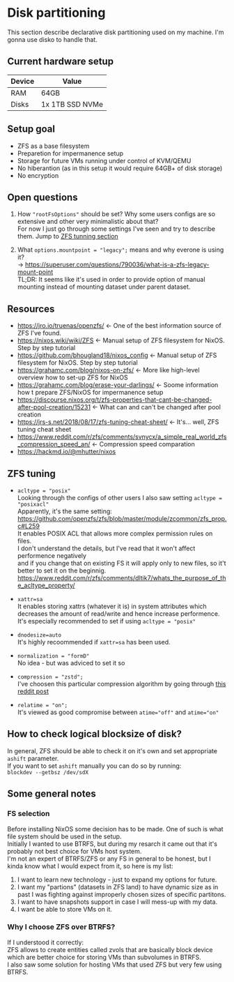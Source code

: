 # Disk partitioning

This section describe declarative disk partitioning used on my machine.
I'm gonna use disko to handle that.

## Current hardware setup
| Device | Value           |
| -------|-----------------|
| RAM    | 64GB            |
| Disks  | 1x 1TB SSD NVMe |

## Setup goal
- ZFS as a base filesystem
- Preparetion for impermanence setup
- Storage for future VMs running under control of KVM/QEMU
- No hiberantion (as in this setup it would require 64GB+ of disk storage)
- No encryption

## Open questions
1. How `"rootFsOptions"` should be set? Why some users configs are so extensive and other very minimalistic about that? \
For now I just go through some settings I've seen and try to describe them. Jump to [ZFS tunning section](#zfs-tuning)

2. What `options.mountpoint = "legacy";` means and why everone is using it? \
-> https://superuser.com/questions/790036/what-is-a-zfs-legacy-mount-point \
TL;DR: It seems like it's used in order to provide option of manual mounting instead of mounting dataset under parent dataset.

## Resources
- https://jro.io/truenas/openzfs/ <- One of the best information source of ZFS I've found.
- https://nixos.wiki/wiki/ZFS <- Manual setup of ZFS filesystem for NixOS. Step by step tutorial
- https://github.com/bhougland18/nixos_config <- Manual setup of ZFS filesystem for NixOS. Step by step tutorial
- https://grahamc.com/blog/nixos-on-zfs/ <- More like high-level overview how to set-up ZFS for NixOS
- https://grahamc.com/blog/erase-your-darlings/ <- Soome information how t prepare ZFS/NixOS for impermanence setup
- https://discourse.nixos.org/t/zfs-properties-that-cant-be-changed-after-pool-creation/15231 <- What can and can't be changed after pool creation
- https://jrs-s.net/2018/08/17/zfs-tuning-cheat-sheet/ <- It's... well, ZFS tuning cheat sheet
- https://www.reddit.com/r/zfs/comments/svnycx/a_simple_real_world_zfs_compression_speed_an/ <- Compression speed comparation
- https://hackmd.io/@mhutter/nixos

## ZFS tuning
- `acltype = "posix"` \
Looking through the configs of other users I also saw setting `acltype = "posixacl"` \
Apparently, it's the same setting: https://github.com/openzfs/zfs/blob/master/module/zcommon/zfs_prop.c#L259 \
It enables POSIX ACL that allows more complex permission rules on files. \
I don't understand the details, but I've read that it won't affect performence negatively \
and if you change that on existing FS it will apply only to new files, so it't better to set it on the beginnig. \
https://www.reddit.com/r/zfs/comments/dltik7/whats_the_purpose_of_the_acltype_property/

- `xattr=sa` \
It enables storing xattrs (whatever it is) in system attributes which decreases the amount of read/write and hence increase performence. \
It's especially recommended to set if using `acltype = "posix"`

- `dnodesize=auto` \
It's highly recoommended if `xattr=sa` has been used.

- `normalization = "formD"` \
No idea - but was adviced to set it so

- `compression = "zstd";` \
I've choosen this particular compression algorithm by going through [this reddit post](https://www.reddit.com/r/zfs/comments/svnycx/a_simple_real_world_zfs_compression_speed_an/)

- `relatime = "on";` \
It's viewed as good compromise between `atime="off"` and `atime="on"`


## How to check logical blocksize of disk?
In general, ZFS should be able to check it on it's own and set appropriate `ashift` parameter. \
If you want to set `ashift` manually you can do so by running: \
`blockdev --getbsz /dev/sdX`

## Some general notes

### FS selection
Before installing NixOS some decision has to be made. One of such is what file system should be used in the setup. \
Initially I wanted to use BTRFS, but during my resarch it came out that it's probably not best choice for VMs host system. \
I'm not an expert of BTRFS/ZFS or any FS in general to be honest, but I kinda know what I would expect from it, so here is my list:
1. I want to learn new technology - just to expand my options for future.
2. I want my "partions" (datasets in ZFS land) to have dynamic size as in past I was fighting against improperly chosen sizes of specific partitons.
3. I want to have snapshots support in case I will mess-up with my data.
4. I want be able to store VMs on it.

### Why I choose ZFS over BTRFS?
If I understood it correctly: \
ZFS allows to create entities called zvols that are basically block device which are better choice for storing VMs than subvolumes in BTRFS. \
I also saw some solution for hosting VMs that used ZFS but very few using BTRFS. 


